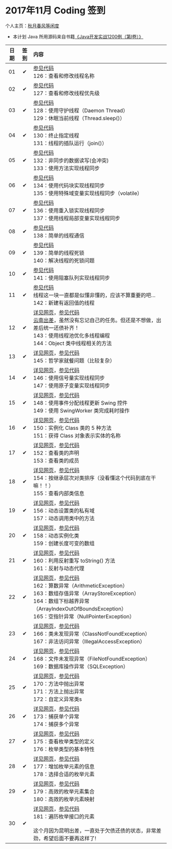 # 2017年11月 Coding 签到

个人主页：<a href="http://renkaigis.com/" target="_blank">秋月春风等闲度</a>

- 本计划 Java 所用源码来自书籍<a href="https://book.douban.com/subject/5417003/" target="_blank">《Java开发实战1200例（第Ⅰ卷）》</a>

| 日期 | 签到 | 内容 |
| :---: | :---: | :--- |
| 01 | ✔ | <a href="https://github.com/renkaigis/KeepCoding/tree/master/2017/11/01" target="_blank">参见代码</a><br>126：查看和修改线程名称 |
| 02 | ✔ | <a href="https://github.com/renkaigis/KeepCoding/tree/master/2017/11/02" target="_blank">参见代码</a><br>127：查看和修改线程优先级 |
| 03 | ✔ | <a href="https://github.com/renkaigis/KeepCoding/tree/master/2017/11/03" target="_blank">参见代码</a><br>128：使用守护线程（Daemon Thread）<br>129：休眠当前线程（Thread.sleep()） |
| 04 | ✔ | <a href="https://github.com/renkaigis/KeepCoding/tree/master/2017/11/04" target="_blank">参见代码</a><br>130：终止指定线程<br>131：线程的插队运行（join()） |
| 05 | ✔ | <a href="https://github.com/renkaigis/KeepCoding/tree/master/2017/11/05" target="_blank">参见代码</a><br>132：非同步的数据读写(会冲突)<br>133：使用方法实现线程同步 |
| 06 | ✔ | <a href="https://github.com/renkaigis/KeepCoding/tree/master/2017/11/06" target="_blank">参见代码</a><br>134：使用代码块实现线程同步<br>135：使用特殊域变量实现线程同步（volatile） |
| 07 | ✔ | <a href="https://github.com/renkaigis/KeepCoding/tree/master/2017/11/07" target="_blank">参见代码</a><br>136：使用重入锁实现线程同步<br>137：使用线程局部变量实现线程同步 |
| 08 | ✔ | <a href="https://github.com/renkaigis/KeepCoding/tree/master/2017/11/08" target="_blank">参见代码</a><br>138：简单的线程通信<br> |
| 09 | ✔ | <a href="https://github.com/renkaigis/KeepCoding/tree/master/2017/11/09" target="_blank">参见代码</a><br>139：简单的线程死锁<br>140：解决线程的死锁问题 |
| 10 | ✔ | <a href="https://github.com/renkaigis/KeepCoding/tree/master/2017/11/10" target="_blank">参见代码</a><br>141：使用阻塞队列实现线程同步<br> |
| 11 | ✔ | <a href="https://github.com/renkaigis/KeepCoding/tree/master/2017/11/11" target="_blank">参见代码</a><br>线程这一块一直都是似懂非懂的，应该不算重要的吧…<br>142：新建有返回值的线程 |
| 12 | ✔ | <a href="http://blog.renkaigis.com/KeepCoding/2017/11/12" target="_blank">详见网页</a>，<a href="https://github.com/renkaigis/KeepCoding/tree/master/2017/11/12" target="_blank">参见代码</a><br><a href="http://blog.renkaigis.com/posts/Mine/2017-11-20-experiment-in-Kunming-Dianchi">云南出差</a>，虽然没有忘记自己的任务。但还是不想做，出差后统一还债补齐！<br>143：使用线程池优化多线程编程<br>144：Object 类中线程相关的方法 |
| 13 | ✔ | <a href="http://blog.renkaigis.com/KeepCoding/2017/11/13" target="_blank">详见网页</a>，<a href="https://github.com/renkaigis/KeepCoding/tree/master/2017/11/13" target="_blank">参见代码</a><br>145：哲学家就餐问题（比较复杂） |
| 14 | ✔ | <a href="http://blog.renkaigis.com/KeepCoding/2017/11/14" target="_blank">详见网页</a>，<a href="https://github.com/renkaigis/KeepCoding/tree/master/2017/11/14" target="_blank">参见代码</a><br>146：使用信号量实现线程同步<br>147：使用原子变量实现线程同步 |
| 15 | ✔ | <a href="http://blog.renkaigis.com/KeepCoding/2017/11/15" target="_blank">详见网页</a>，<a href="https://github.com/renkaigis/KeepCoding/tree/master/2017/11/15" target="_blank">参见代码</a><br>148：使用事件分配线程更新 Swing 控件<br>149：使用 SwingWorker 类完成耗时操作 |
| 16 | ✔ | <a href="http://blog.renkaigis.com/KeepCoding/2017/11/16" target="_blank">详见网页</a>，<a href="https://github.com/renkaigis/KeepCoding/tree/master/2017/11/16" target="_blank">参见代码</a><br>150：实例化 Class 类的 5 种方法<br>151：获得 Class 对象表示实体的名称 |
| 17 | ✔ | <a href="http://blog.renkaigis.com/KeepCoding/2017/11/17" target="_blank">详见网页</a>，<a href="https://github.com/renkaigis/KeepCoding/tree/master/2017/11/17" target="_blank">参见代码</a><br>152：查看类的声明<br>153：查看类的成员 |
| 18 | ✔ | <a href="http://blog.renkaigis.com/KeepCoding/2017/11/18" target="_blank">详见网页</a>，<a href="https://github.com/renkaigis/KeepCoding/tree/master/2017/11/18" target="_blank">参见代码</a><br>154：按继承层次对类排序（没看懂这个代码到底在干嘛！！）<br>155：查看内部类信息 |
| 19 | ✔ | <a href="http://blog.renkaigis.com/KeepCoding/2017/11/19" target="_blank">详见网页</a>，<a href="https://github.com/renkaigis/KeepCoding/tree/master/2017/11/19" target="_blank">参见代码</a><br>156：动态设置类的私有域<br>157：动态调用类中的方法 |
| 20 | ✔ | <a href="http://blog.renkaigis.com/KeepCoding/2017/11/20" target="_blank">详见网页</a>，<a href="https://github.com/renkaigis/KeepCoding/tree/master/2017/11/20" target="_blank">参见代码</a><br>158：动态实例化类<br>159：创建长度可变的数组 |
| 21 | ✔ | <a href="http://blog.renkaigis.com/KeepCoding/2017/11/21" target="_blank">详见网页</a>，<a href="https://github.com/renkaigis/KeepCoding/tree/master/2017/11/21" target="_blank">参见代码</a><br>160：利用反射重写 toString() 方法<br>161：反射与动态代理 |
| 22 | ✔ | <a href="http://blog.renkaigis.com/KeepCoding/2017/11/22" target="_blank">详见网页</a>，<a href="https://github.com/renkaigis/KeepCoding/tree/master/2017/11/22" target="_blank">参见代码</a><br>162：算数异常（ArithmeticException）<br>163：数组存值异常（ArrayStoreException）<br>164：数组下标越界异常（ArrayIndexOutOfBoundsException）<br>165：空指针异常（NullPointerException） |
| 23 | ✔ | <a href="http://blog.renkaigis.com/KeepCoding/2017/11/23" target="_blank">详见网页</a>，<a href="https://github.com/renkaigis/KeepCoding/tree/master/2017/11/23" target="_blank">参见代码</a><br>166：类未发现异常（ClassNotFoundException）<br>167：非法访问异常（IllegalAccessException） |
| 24 | ✔ | <a href="http://blog.renkaigis.com/KeepCoding/2017/11/24" target="_blank">详见网页</a>，<a href="https://github.com/renkaigis/KeepCoding/tree/master/2017/11/24" target="_blank">参见代码</a><br>168：文件未发现异常（FileNotFoundException）<br>169：数据库操作异常（SQLException） |
| 25 | ✔ | <a href="http://blog.renkaigis.com/KeepCoding/2017/11/25" target="_blank">详见网页</a>，<a href="https://github.com/renkaigis/KeepCoding/tree/master/2017/11/25" target="_blank">参见代码</a><br>170：方法中抛出异常<br>171：方法上抛出异常<br>172：自定义异常类s |
| 26 | ✔ | <a href="http://blog.renkaigis.com/KeepCoding/2017/11/26" target="_blank">详见网页</a>，<a href="https://github.com/renkaigis/KeepCoding/tree/master/2017/11/26" target="_blank">参见代码</a><br>173：捕获单个异常<br>174：捕获多个异常 |
| 27 | ✔ | <a href="http://blog.renkaigis.com/KeepCoding/2017/11/27" target="_blank">详见网页</a>，<a href="https://github.com/renkaigis/KeepCoding/tree/master/2017/11/27" target="_blank">参见代码</a><br>175：查看枚举类型的定义<br>176：枚举类型的基本特性 |
| 28 | ✔ | <a href="http://blog.renkaigis.com/KeepCoding/2017/11/28" target="_blank">详见网页</a>，<a href="https://github.com/renkaigis/KeepCoding/tree/master/2017/11/28" target="_blank">参见代码</a><br>177：增加枚举元素的信息<br>178：选择合适的枚举元素 |
| 29 | ✔ | <a href="http://blog.renkaigis.com/KeepCoding/2017/11/29" target="_blank">详见网页</a>，<a href="https://github.com/renkaigis/KeepCoding/tree/master/2017/11/29" target="_blank">参见代码</a><br>179：高效的枚举元素集合<br>180：高效的枚举元素映射 |
| 30 | ✔ | <a href="http://blog.renkaigis.com/KeepCoding/2017/11/30" target="_blank">详见网页</a>，<a href="https://github.com/renkaigis/KeepCoding/tree/master/2017/11/30" target="_blank">参见代码</a><br>181：遍历枚举接口的元素<br><br>这个月因为昆明出差，一直处于欠债还债的状态，非常差劲，希望后面不要再这样了! |
